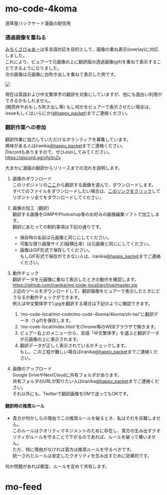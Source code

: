 # mo-code-4koma
道草屋バックヤード漫画の配信用

### 透過画像を重ねる

[みちくさびゅあー](https://iranika.github.io/mo-code/)は多言語対応を目的として、画像の重ね表示(overlay)に対応しました。  
これにより、ビュアーで元画像の上に翻訳版の透過画像(gif)を重ねて表示することできるようになりました。  
次の画像は元画像に白吹き出しを重ねて表示した例です。  

![](./overlay.gif)

現在は英語および中文繁体字の翻訳を対象にしていますが、他にも面白い利用ができるかもしれません。  
(関西弁やおもしろ吹き出し等)
もし何かをビュアーで表示させたい場合は、issueもしくはいらにか([@happy_packet](https://twitter.com/happy_packet))までご連絡ください。

### 翻訳作業への参加

翻訳作業に協力していただけるボランティアを募集しています。  
興味がある人はiranika[@happy_packet](https://twitter.com/happy_packet)までご連絡ください。  
Discordもありますので、ぜひJoinしてみてください。  
https://discord.gg/nfg3nZv

大まかに漫画の翻訳からリリースまでの流れを説明します。

1. 画像のダウンロード  
このリポジトリの[ここ](https://github.com/iranika/mo-code-4koma/tree/master/4koma/ja)から翻訳する画像を選んで、ダウンロードします。  
すべてのファイルをダウンロードしたい場合は、[このリンクをクリック](https://github.com/iranika/mo-code-4koma/archive/master.zip)してリポジトリ全てをダウンロードしてください。

1. 画像の加工（翻訳）  
翻訳する画像をGIMPやPhotoshop等のお好みの画像編集ソフトで加工します。  
翻訳にあたっての制約事項は下記の通りです。  
    - 保存時の名前は元画像と同じにしてください。
    - 可能な限り画像サイズ(縦横比率）は元画像と同じにしてください。
    - 画像はGIF形式で保存してください。  
    もしGIF形式で保存ができない人は、iranika[@happy_packet](https://twitter.com/happy_packet)までご連絡ください。  

1. 動作チェック  
翻訳データを元画像に重ねて表示したときの動作を確認します。  
https://github.com/iranika/mo-code-local/archive/master.zip  
上記のツールをダウンロードして、翻訳画像をビュアーで表示したときにどうなるか動作チェックができます。  
例えば中文繁体字で1.jpgを翻訳する場合は下記のように確認できます。
    1. 'mo-code-local/mo-code/mo-code-4koma/4koma/zh-tw/'に翻訳データ（1.gif)を保存します。
    2. 'mo-code-local/index.html'をChrome等のWEBブラウザで開きます。
    3. ビュアー右上のメニューから、言語「中文繁体字」を選ぶと翻訳データが元画像の上に表示されます。
    4. 翻訳データが正しく表示されているかチェックします。  
    もし、この工程が難しい場合はiranika[@happy_packet](https://twitter.com/happy_packet)までご連絡ください。  

1. 画像のアップロード  
Google DriveやNextCloudに共有フォルダがあります。  
共有フォルダのURLが知りたい人はiranika[@happy_packet](https://twitter.com/happy_packet)までご連絡ください。  
それ以外にも、Twitterで翻訳画像をDMで送ってもOKです。

#### 翻訳時の推奨ルール

- 貴方が何かしらの理由でこの推奨ルールを破るとき、私はそれを非難しません。  
このルールはクオリティマネジメントのために存在し、貴方の生み出すクオリティがルールを守ることで下がるのであれば、ルールを破って構いません。  
ただ、特に理由がなければ貴方は推奨ルールを守るべきです。  
統一されたルールは安定したクオリティを生み出すために効果的です。

何か問題があれば都度、ルールを定めて共有します。 
# mo-feed

